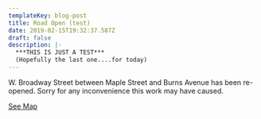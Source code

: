```yaml
---
templateKey: blog-post
title: Road Open (test)
date: 2019-02-15T19:32:37.587Z
draft: false
description: |-
  ***THIS IS JUST A TEST*** 
  (Hopefully the last one....for today)
---
```

W. Broadway Street between Maple Street and Burns Avenue has been re-opened.  Sorry for any inconvenience this work may have caused.  

[See Map](https://geosync.cloud/maps/9c6053d0-4304-49e1-a64b-0466c7018bad?layer=Advisory&feature=2)
